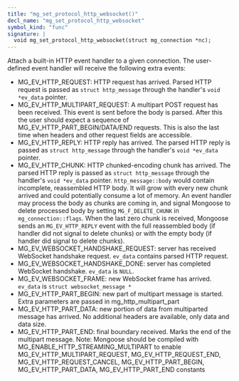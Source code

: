 ```yaml
---
title: "mg_set_protocol_http_websocket()"
decl_name: "mg_set_protocol_http_websocket"
symbol_kind: "func"
signature: |
  void mg_set_protocol_http_websocket(struct mg_connection *nc);
---
```


Attach a built-in HTTP event handler to a given connection.
The user-defined event handler will receive the following extra events:

- MG_EV_HTTP_REQUEST: HTTP request has arrived. Parsed HTTP request
 is passed as
  `struct http_message` through the handler's `void *ev_data` pointer.
- MG_EV_HTTP_MULTIPART_REQUEST: A multipart POST request has been received.
  This event is sent before the body is parsed. After this the user
  should expect a sequence of MG_EV_HTTP_PART_BEGIN/DATA/END requests.
  This is also the last time when headers and other request fields are
  accessible.
- MG_EV_HTTP_REPLY: HTTP reply has arrived. The parsed HTTP reply is passed as
  `struct http_message` through the handler's `void *ev_data` pointer.
- MG_EV_HTTP_CHUNK: HTTP chunked-encoding chunk has arrived.
  The parsed HTTP reply is passed as `struct http_message` through the
  handler's `void *ev_data` pointer. `http_message::body` would contain
  incomplete, reassembled HTTP body.
  It will grow with every new chunk arrived and could 
  potentially consume a lot of memory. An event handler may process
  the body as chunks are coming in, and signal Mongoose to delete processed
  body by setting `MG_F_DELETE_CHUNK` in `mg_connection::flags`. When
  the last zero chunk is received,
  Mongoose sends an `MG_EV_HTTP_REPLY` event with
  the full reassembled body (if handler did not signal to delete chunks) or
  with the empty body (if handler did signal to delete chunks).
- MG_EV_WEBSOCKET_HANDSHAKE_REQUEST: server has received WebSocket handshake
  request. `ev_data` contains parsed HTTP request.
- MG_EV_WEBSOCKET_HANDSHAKE_DONE: server has completed WebSocket handshake.
  `ev_data` is `NULL`.
- MG_EV_WEBSOCKET_FRAME: new WebSocket frame has arrived. `ev_data` is
  `struct websocket_message *`
- MG_EV_HTTP_PART_BEGIN: new part of multipart message is started. 
  Extra parameters are passed in mg_http_multipart_part
- MG_EV_HTTP_PART_DATA: new portion of data from multiparted message has arrived.
  No additional headers are available, only data and data size.
- MG_EV_HTTP_PART_END: final boundary received. Marks the end of the multipart message. 
  Note: Mongoose should be compiled with MG_ENABLE_HTTP_STREAMING_MULTIPART
  to enable MG_EV_HTTP_MULTIPART_REQUEST, MG_EV_HTTP_REQUEST_END,
  MG_EV_HTTP_REQUEST_CANCEL, MG_EV_HTTP_PART_BEGIN, MG_EV_HTTP_PART_DATA,
  MG_EV_HTTP_PART_END constants 

